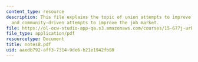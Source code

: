 ```yaml
---
content_type: resource
description: This file explains the topic of union attempts to improve jobs for workers,
  and community-driven attempts to improve the job market.
file: https://ol-ocw-studio-app-qa.s3.amazonaws.com/courses/15-677j-urban-labor-markets-and-employment-policy-spring-2005/aaedb792aff373149de6b21e1942fb80_notes8.pdf
file_type: application/pdf
resourcetype: Document
title: notes8.pdf
uid: aaedb792-aff3-7314-9de6-b21e1942fb80
---
```

